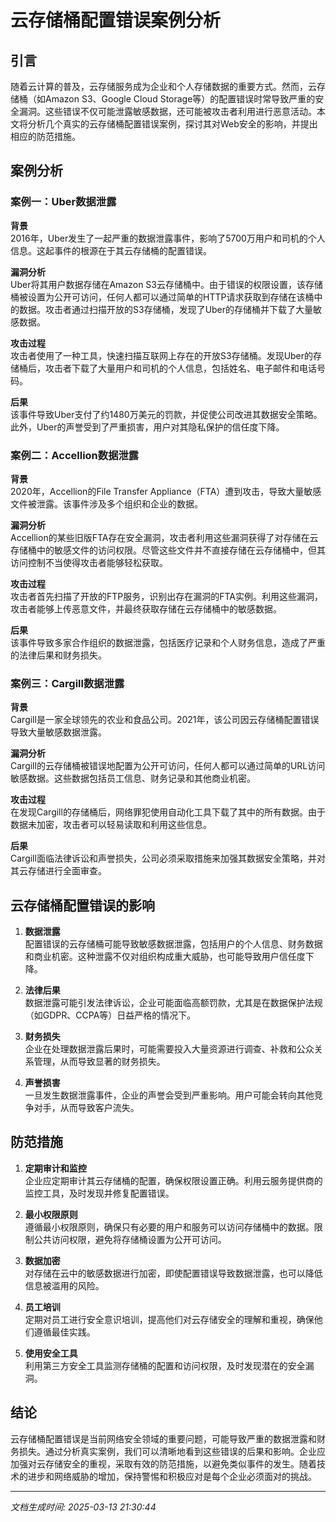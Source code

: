 # 云存储桶配置错误案例分析

## 引言

随着云计算的普及，云存储服务成为企业和个人存储数据的重要方式。然而，云存储桶（如Amazon S3、Google Cloud Storage等）的配置错误时常导致严重的安全漏洞。这些错误不仅可能泄露敏感数据，还可能被攻击者利用进行恶意活动。本文将分析几个真实的云存储桶配置错误案例，探讨其对Web安全的影响，并提出相应的防范措施。

## 案例分析

### 案例一：Uber数据泄露

**背景**  
2016年，Uber发生了一起严重的数据泄露事件，影响了5700万用户和司机的个人信息。这起事件的根源在于其云存储桶的配置错误。

**漏洞分析**  
Uber将其用户数据存储在Amazon S3云存储桶中。由于错误的权限设置，该存储桶被设置为公开可访问，任何人都可以通过简单的HTTP请求获取到存储在该桶中的数据。攻击者通过扫描开放的S3存储桶，发现了Uber的存储桶并下载了大量敏感数据。

**攻击过程**  
攻击者使用了一种工具，快速扫描互联网上存在的开放S3存储桶。发现Uber的存储桶后，攻击者下载了大量用户和司机的个人信息，包括姓名、电子邮件和电话号码。

**后果**  
该事件导致Uber支付了约1480万美元的罚款，并促使公司改进其数据安全策略。此外，Uber的声誉受到了严重损害，用户对其隐私保护的信任度下降。

### 案例二：Accellion数据泄露

**背景**  
2020年，Accellion的File Transfer Appliance（FTA）遭到攻击，导致大量敏感文件被泄露。该事件涉及多个组织和企业的数据。

**漏洞分析**  
Accellion的某些旧版FTA存在安全漏洞，攻击者利用这些漏洞获得了对存储在云存储桶中的敏感文件的访问权限。尽管这些文件并不直接存储在云存储桶中，但其访问控制不当使得攻击者能够轻松获取。

**攻击过程**  
攻击者首先扫描了开放的FTP服务，识别出存在漏洞的FTA实例。利用这些漏洞，攻击者能够上传恶意文件，并最终获取存储在云存储桶中的敏感数据。

**后果**  
该事件导致多家合作组织的数据泄露，包括医疗记录和个人财务信息，造成了严重的法律后果和财务损失。

### 案例三：Cargill数据泄露

**背景**  
Cargill是一家全球领先的农业和食品公司。2021年，该公司因云存储桶配置错误导致大量敏感数据泄露。

**漏洞分析**  
Cargill的云存储桶被错误地配置为公开可访问，任何人都可以通过简单的URL访问敏感数据。这些数据包括员工信息、财务记录和其他商业机密。

**攻击过程**  
在发现Cargill的存储桶后，网络罪犯使用自动化工具下载了其中的所有数据。由于数据未加密，攻击者可以轻易读取和利用这些信息。

**后果**  
Cargill面临法律诉讼和声誉损失，公司必须采取措施来加强其数据安全策略，并对其云存储进行全面审查。

## 云存储桶配置错误的影响

1. **数据泄露**  
   配置错误的云存储桶可能导致敏感数据泄露，包括用户的个人信息、财务数据和商业机密。这种泄露不仅对组织构成重大威胁，也可能导致用户信任度下降。

2. **法律后果**  
   数据泄露可能引发法律诉讼，企业可能面临高额罚款，尤其是在数据保护法规（如GDPR、CCPA等）日益严格的情况下。

3. **财务损失**  
   企业在处理数据泄露后果时，可能需要投入大量资源进行调查、补救和公众关系管理，从而导致显著的财务损失。

4. **声誉损害**  
   一旦发生数据泄露事件，企业的声誉会受到严重影响。用户可能会转向其他竞争对手，从而导致客户流失。

## 防范措施

1. **定期审计和监控**  
   企业应定期审计其云存储桶的配置，确保权限设置正确。利用云服务提供商的监控工具，及时发现并修复配置错误。

2. **最小权限原则**  
   遵循最小权限原则，确保只有必要的用户和服务可以访问存储桶中的数据。限制公共访问权限，避免将存储桶设置为公开可访问。

3. **数据加密**  
   对存储在云中的敏感数据进行加密，即使配置错误导致数据泄露，也可以降低信息被滥用的风险。

4. **员工培训**  
   定期对员工进行安全意识培训，提高他们对云存储安全的理解和重视，确保他们遵循最佳实践。

5. **使用安全工具**  
   利用第三方安全工具监测存储桶的配置和访问权限，及时发现潜在的安全漏洞。

## 结论

云存储桶配置错误是当前网络安全领域的重要问题，可能导致严重的数据泄露和财务损失。通过分析真实案例，我们可以清晰地看到这些错误的后果和影响。企业应加强对云存储安全的重视，采取有效的防范措施，以避免类似事件的发生。随着技术的进步和网络威胁的增加，保持警惕和积极应对是每个企业必须面对的挑战。

---

*文档生成时间: 2025-03-13 21:30:44*











